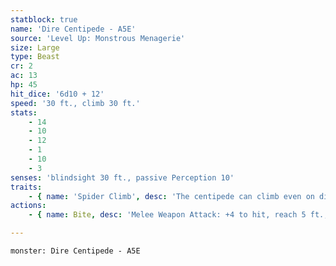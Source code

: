```yaml
---
statblock: true
name: 'Dire Centipede - A5E'
source: 'Level Up: Monstrous Menagerie'
size: Large
type: Beast
cr: 2
ac: 13
hp: 45
hit_dice: '6d10 + 12'
speed: '30 ft., climb 30 ft.'
stats:
    - 14
    - 10
    - 12
    - 1
    - 10
    - 3
senses: 'blindsight 30 ft., passive Perception 10'
traits:
    - { name: 'Spider Climb', desc: 'The centipede can climb even on difficult surfaces and upside down on ceilings.' }
actions:
    - { name: Bite, desc: 'Melee Weapon Attack: +4 to hit, reach 5 ft., one target. Hit: 4 (1d4 + 2) piercing damage and the target makes a DC 11 Constitution saving throw. On a failure, the target takes 10 (3d6) poison damage and is poisoned for 1 minute. The target is paralyzed while poisoned in this way. The target repeats the saving throw at the end of each of its turns, ending the effect on a success.' }

---
```

```statblock
monster: Dire Centipede - A5E
```
